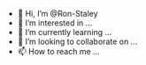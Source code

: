 - 👋 Hi, I’m @Ron-Staley
- 👀 I’m interested in ...
- 🌱 I’m currently learning ...
- 💞️ I’m looking to collaborate on ...
- 📫 How to reach me ...

<!---
Ron-Staley/Ron-Staley is a ✨ special ✨ repository because its `README.md` (this file) appears on your GitHub profile.
You can click the Preview link to take a look at your changes.
--->
